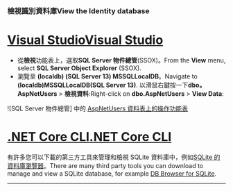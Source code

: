 ### <a name="view-the-identity-database"></a><span data-ttu-id="cb285-101">檢視識別資料庫</span><span class="sxs-lookup"><span data-stu-id="cb285-101">View the Identity database</span></span>

# <a name="visual-studiotabvisual-studio"></a>[<span data-ttu-id="cb285-102">Visual Studio</span><span class="sxs-lookup"><span data-stu-id="cb285-102">Visual Studio</span></span>](#tab/visual-studio) 

* <span data-ttu-id="cb285-103">從**檢視**功能表上，選取**SQL Server 物件總管**(SSOX)。</span><span class="sxs-lookup"><span data-stu-id="cb285-103">From the **View** menu, select **SQL Server Object Explorer** (SSOX).</span></span>
* <span data-ttu-id="cb285-104">瀏覽至 **(localdb) (SQL Server 13) MSSQLLocalDB**。</span><span class="sxs-lookup"><span data-stu-id="cb285-104">Navigate to **(localdb)MSSQLLocalDB(SQL Server 13)**.</span></span> <span data-ttu-id="cb285-105">以滑鼠右鍵按一下**dbo。AspNetUsers** > **檢視資料**:</span><span class="sxs-lookup"><span data-stu-id="cb285-105">Right-click on **dbo.AspNetUsers** > **View Data**:</span></span>

![SQL Server 物件總管] 中的 [AspNetUsers 資料表上的操作功能表](~/security/authentication/accconfirm/_static/ssox.png)

# <a name="net-core-clitabnetcore-cli"></a>[<span data-ttu-id="cb285-107">.NET Core CLI</span><span class="sxs-lookup"><span data-stu-id="cb285-107">.NET Core CLI</span></span>](#tab/netcore-cli)

<span data-ttu-id="cb285-108">有許多您可以下載的第三方工具來管理和檢視 SQLite 資料庫中，例如[SQLite 的資料庫瀏覽器](http://sqlitebrowser.org/)。</span><span class="sxs-lookup"><span data-stu-id="cb285-108">There are many third party tools you can download to manage and view a SQLite database, for example [DB Browser for SQLite](http://sqlitebrowser.org/).</span></span>

------